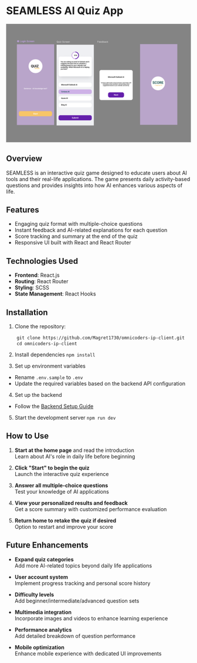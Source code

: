 # SEAMLESS AI Quiz App

![App Screenshot](./src/assets/images/figma-design.png)

## Overview

SEAMLESS is an interactive quiz game designed to educate users about AI tools and their real-life applications. The game presents daily activity-based questions and provides insights into how AI enhances various aspects of life. 

## Features
- Engaging quiz format with multiple-choice questions
- Instant feedback and AI-related explanations for each question
- Score tracking and summary at the end of the quiz
- Responsive UI built with React and React Router

## Technologies Used
- **Frontend**: React.js
- **Routing**: React Router
- **Styling**: SCSS
- **State Management**: React Hooks

## Installation
1. Clone the repository:
```
    git clone https://github.com/Magret1730/omnicoders-ip-client.git
    cd omnicoders-ip-client
```

2. Install dependencies
``` npm install ```

3. Set up environment variables
- Rename `.env.sample` to `.env`  
- Update the required variables based on the backend API configuration  

4. Set up the backend
- Follow the [Backend Setup Guide](https://github.com/AnushaDunaboyina/omnicoders-ip-api) 

5. Start the development server `npm run dev`

## How to Use

1. **Start at the home page** and read the introduction  
   Learn about AI's role in daily life before beginning

2. **Click "Start" to begin the quiz**  
   Launch the interactive quiz experience

3. **Answer all multiple-choice questions**  
   Test your knowledge of AI applications

4. **View your personalized results and feedback**  
   Get a score summary with customized performance evaluation

5. **Return home to retake the quiz if desired**  
   Option to restart and improve your score

## Future Enhancements

- **Expand quiz categories**  
  Add more AI-related topics beyond daily life applications

- **User account system**  
  Implement progress tracking and personal score history

- **Difficulty levels**  
  Add beginner/intermediate/advanced question sets

- **Multimedia integration**  
  Incorporate images and videos to enhance learning experience

- **Performance analytics**  
  Add detailed breakdown of question performance

- **Mobile optimization**  
  Enhance mobile experience with dedicated UI improvements

